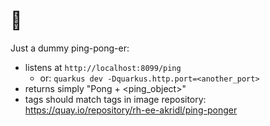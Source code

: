 # 🏓

Just a dummy ping-pong-er:
- listens at `http://localhost:8099/ping`
  - or: `quarkus dev -Dquarkus.http.port=<another_port>`
- returns simply "Pong + \<ping_object\>"
- tags should match tags in image repository: https://quay.io/repository/rh-ee-akridl/ping-ponger
